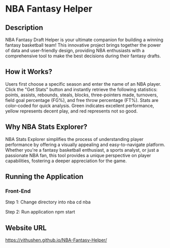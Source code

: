 # NBA Fantasy Helper
## Description 
NBA Fantasy Draft Helper is your ultimate companion for building a winning fantasy basketball team! This innovative project brings together the power of data and user-friendly design, providing NBA enthusiasts with a comprehensive tool to make the best decisions during their fantasy drafts. 

## How it Works?
Users first choose a specific season and enter the name of an NBA player. Click the "Get Stats" button and instantly retrieve the following statistics: points, assists, rebounds, steals, blocks, three-pointers made, turnovers, field goal percentage (FG%), and free throw percentage (FT%). Stats are color-coded for quick analysis. Green indicates excellent performance, yellow represents decent play, and red represents not so good.

## Why NBA Stats Explorer?
NBA Stats Explorer simplifies the process of understanding player performance by offering a visually appealing and easy-to-navigate platform. Whether you're a fantasy basketball enthusiast, a sports analyst, or just a passionate NBA fan, this tool provides a unique perspective on player capabilities, fostering a deeper appreciation for the game.

## Running the Application 
### Front-End 
Step 1: Change directory into nba
cd nba

Step 2: Run application 
npm start

## Website URL 
https://vithushen.github.io/NBA-Fantasy-Helper/

